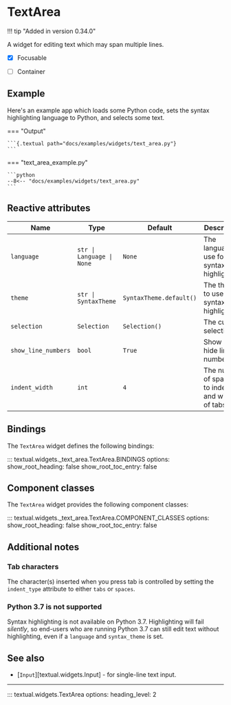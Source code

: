 # TextArea

!!! tip "Added in version 0.34.0"

A widget for editing text which may span multiple lines.

- [x] Focusable
- [ ] Container


## Example

Here's an example app which loads some Python code, sets the syntax highlighting language
to Python, and selects some text.

=== "Output"

    ```{.textual path="docs/examples/widgets/text_area.py"}
    ```

=== "text_area_example.py"

    ```python
    --8<-- "docs/examples/widgets/text_area.py"
    ```


## Reactive attributes

| Name                | Type                      | Default                 | Description                                       |
|---------------------|---------------------------|-------------------------|---------------------------------------------------|
| `language`          | `str \| Language \| None` | `None`                  | The language to use for syntax highlighting.      |
| `theme`             | `str \| SyntaxTheme`      | `SyntaxTheme.default()` | The theme to use for syntax highlighting.         |
| `selection`         | `Selection`               | `Selection()`           | The current selection.                            |
| `show_line_numbers` | `bool`                    | `True`                  | Show or hide line numbers.                        |
| `indent_width`      | `int`                     | `4`                     | The number of spaces to indent and width of tabs. |

## Bindings

The `TextArea` widget defines the following bindings:

::: textual.widgets._text_area.TextArea.BINDINGS
    options:
      show_root_heading: false
      show_root_toc_entry: false


## Component classes

The `TextArea` widget provides the following component classes:

::: textual.widgets._text_area.TextArea.COMPONENT_CLASSES
    options:
      show_root_heading: false
      show_root_toc_entry: false


## Additional notes

### Tab characters

The character(s) inserted when you press tab is controlled by setting the `indent_type` attribute to either `tabs` or `spaces`.

### Python 3.7 is not supported

Syntax highlighting is not available on Python 3.7. Highlighting will fail _silently_, so end-users who are running Python 3.7 can still edit text without highlighting, even if a `language` and `syntax_theme` is set.

## See also

- [`Input`][textual.widgets.Input] - for single-line text input.

---


::: textual.widgets.TextArea
    options:
      heading_level: 2
